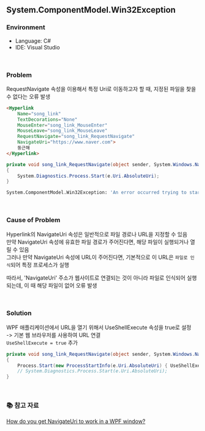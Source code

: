 ## System.ComponentModel.Win32Exception

### Environment
- Language: C#
- IDE: Visual Studio

<br/>



### Problem
RequestNavigate 속성을 이용해서 특정 Uri로 이동하고자 할 때,
지정된 파일을 찾을 수 없다는 오류 발생

```html
<Hyperlink
    Name="song_link"
    TextDecorations="None"
    MouseEnter="song_link_MouseEnter"
    MouseLeave="song_link_MouseLeave"
    RequestNavigate="song_link_RequestNavigate"
    NavigateUri="https://www.naver.com">
    둥근해
</Hyperlink>
```

```cs
private void song_link_RequestNavigate(object sender, System.Windows.Navigation.RequestNavigateEventArgs e)
{
    System.Diagnostics.Process.Start(e.Uri.AbsoluteUri);
}
```

```bash
System.ComponentModel.Win32Exception: 'An error occurred trying to start process 'https://www.naver.com/' with working directory 'C:\Users\user\source\repos\Wpf_Basic_2\bin\Debug\net8.0-windows'. 지정된 파일을 찾을 수 없습니다.'
```

<br/>



### Cause of Problem
Hyperlink의 NavigateUri 속성은 일반적으로 파일 경로나 URL을 지정할 수 있음  
만약 NavigateUri 속성에 유효한 파일 경로가 주어진다면, 해당 파일이 실행되거나 열릴 수 있음  
그러나 만약 NavigateUri 속성에 URL이 주어진다면, 기본적으로 이 URL은 `파일로 인식`되어 특정 프로세스가 실행  

따라서, 'NavigateUri' 주소가 웹사이트로 연결되는 것이 아니라 파일로 인식되어 실행되는데, 이 때 해당 파일이 없어 오류 발생

<br/>



### Solution
WPF 애플리케이션에서 URL을 열기 위해서 UseShellExecute 속성을 true로 설정  
-> 기본 웹 브라우저를 사용하여 URL 연결  
`UseShellExecute = true` 추가

```cs
private void song_link_RequestNavigate(object sender, System.Windows.Navigation.RequestNavigateEventArgs e)
{
    Process.Start(new ProcessStartInfo(e.Uri.AbsoluteUri) { UseShellExecute = true });
    // System.Diagnostics.Process.Start(e.Uri.AbsoluteUri);
}
```

<br/>



### 📚 참고 자료
[How do you get NavigateUri to work in a WPF window?](https://stackoverflow.com/questions/21881124/how-do-you-get-navigateuri-to-work-in-a-wpf-window)  
